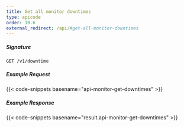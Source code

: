 ```yaml
---
title: Get all monitor downtimes
type: apicode
order: 10.6
external_redirect: /api/#get-all-monitor-downtimes
---
```


##### Signature
`GET /v1/downtime`
##### Example Request
{{< code-snippets basename="api-monitor-get-downtimes" >}}
##### Example Response
{{< code-snippets basename="result.api-monitor-get-downtimes" >}}
